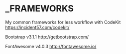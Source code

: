 _FRAMEWORKS
===========
 
My common frameworks for less workflow with CodeKit https://incident57.com/codekit/

Bootstrap v3.1.1  http://getbootstrap.com/

FontAwesome v4.0.3  http://fontawesome.io/


